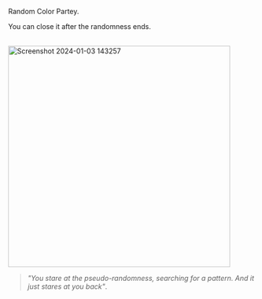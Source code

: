 Random Color Partey. <br>

You can close it after the randomness ends. <br><br>

<img width="451" alt="Screenshot 2024-01-03 143257" src="https://github.com/suarezmanuel/Random/assets/146821569/f79b7ccd-5cdd-43f5-8750-87ff84ab79be">

>_"You stare at the pseudo-randomness, searching for a pattern. And it just stares at you back"_. <br>
